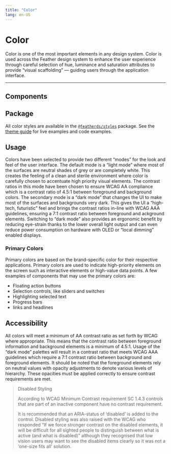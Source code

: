 ```yaml
---
title: "Color"
lang: en-US
---
```


# Color

Color is one of the most important elements in any design system. Color is used across the Feather design system to enhance the user experience through careful selection of hue, luminance and saturation attributes to provide “visual scaffolding” — guiding users through the application interface.

<hr/>

## Components

<ComponentCard component="Colors" package="Styles" />

## Package

All color styles are available in the [`@featherds/styles`](/Packages/Styles/) package. See the [theme guide](/Packages/Styles/Components/Colors.html) for live examples and code examples.


## Usage

Colors have been selected to provide two different “modes” for the look and feel of the user interface. The default mode is a “light mode” where most of the surfaces are neutral shades of grey or are completely white. This creates the feeling of a clean and sterile environment where color is carefully chosen to accentuate high priority visual elements. The contrast ratios in this mode have been chosen to ensure WCAG AA compliance which is a contrast ratio of 4.5:1 between foreground and background colors. The secondary mode is a “dark mode” that changes the UI to make most of the surfaces and backgrounds very dark. This gives the UI a “high-tech, futuristic” feel and brings the contrast ratios in-line with WCAG AAA guidelines, ensuring a 7:1 contrast ratio between foreground and ackground elements. Switching to “dark mode” also provides an ergonomic benefit by reducing eye-strain thanks to the lower overall light output and can even reduce power consumption on hardware with OLED or “local dimming” enabled displays.

### Primary Colors

Primary colors are based on the brand-specific color for their respective applications. Primary colors are used to indicate high-priority elements on the screen such as interactive elements or high-value data points. A few examples of components that may use the primary colors are:

- Floating action buttons
- Selection controls, like sliders and switches
- Highlighting selected text
- Progress bars
- links and headlines



## Accessibility

All colors will meet a minimum of AA contrast ratio as set forth by WCAG where appropriate. This means that the contrast ratio between foreground information and background elements is a minimum of 4.5:1. Usage of the “dark mode” palettes will result in a contrast ratio that meets WCAG AAA guidelines which require a 7:1 contrast ratio between background and foreground elements. It should be noted that the foreground elements rely on neutral values with opacity adjustments to denote various levels of hierarchy. These opacities must be applied correctly to ensure contrast requirements are met.

> Disabled Styling
>
> According to WCAG Minimum Contrast requirement SC 1.4.3 controls that are part of an inactive component have no contrast requirement.
>
> It is recommended that an ARIA-status of ‘disabled’ is added to the control. Disabled styling was also raised with the WCAG who responded “If we force stronger contrast on the disabled elements, it will be difficult for all sighted people to distinguish between what is active (and what is disabled)” although they recognised that low vision users may want to see the disabled items clearly so it was not a ‘one-size fits all’ solution.
